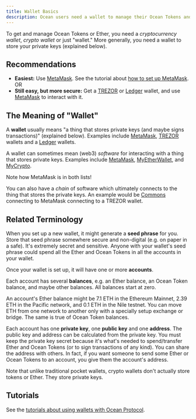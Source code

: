 ```yaml
---
title: Wallet Basics
description: Ocean users need a wallet to manage their Ocean Tokens and Ether. This page explains the basics of wallets.
---
```


To get and manage Ocean Tokens or Ether, you need a _cryptocurrency wallet_, _crypto wallet_ or just "wallet." More generally, you need a wallet to store your private keys (explained below).

## Recommendations

- **Easiest:** Use [MetaMask][1]. See the tutorial about [how to set up MetaMask](/tutorials/metamask-setup/). OR
- **Still easy, but more secure:** Get a [TREZOR][2] or [Ledger][3] wallet, and use [MetaMask][1] to interact with it.

## The Meaning of "Wallet"

A **wallet** usually means "a thing that stores private keys (and maybe signs transactions)" (explained below). Examples include [MetaMask][1], [TREZOR][2] wallets and a [Ledger][3] wallets.

A wallet can sometimes mean (web3) _software_ for interacting with a thing that stores private keys. Examples include [MetaMask][1], [MyEtherWallet][4], and [MyCrypto][5].

Note how MetaMask is in both lists!

You can also have a _chain_ of software which ultimately connects to the thing that stores the private keys. An example would be [Commons](/concepts/components/#commons) connecting to MetaMask connecting to a TREZOR wallet.

## Related Terminology

When you set up a new wallet, it might generate a **seed phrase** for you. Store that seed phrase somewhere secure and non-digital (e.g. on paper in a safe). It's extremely secret and sensitive. Anyone with your wallet's seed phrase could spend all the Ether and Ocean Tokens in all the accounts in your wallet.

Once your wallet is set up, it will have one or more **accounts**.

Each account has several **balances**, e.g. an Ether balance, an Ocean Token balance, and maybe other balances. All balances start at zero.

An account's Ether balance might be 7.1 ETH in the Ethereum Mainnet, 2.39 ETH in the Pacific network, and 0.1 ETH in the Nile testnet. You can move ETH from one network to another only with a specially setup exchange or bridge. The same is true of Ocean Token balances.

Each account has one **private key**, one **public key** and one **address**. The public key and address can be calculated from the private key. You must keep the private key secret because it's what's needed to spend/transfer Ether and Ocean Tokens (or to sign transactions of any kind). You can share the address with others. In fact, if you want someone to send some Ether or Ocean Tokens to an account, you give them the account's address.

Note that unlike traditional pocket wallets, crypto wallets don't actually store tokens or Ether. They store private keys.

## Tutorials

See the [tutorials about using wallets with Ocean Protocol](/tutorials/introduction/).

[1]: https://metamask.io/
[2]: https://trezor.io/
[3]: https://www.ledger.com/
[4]: https://www.myetherwallet.com/
[5]: https://www.mycrypto.com/
